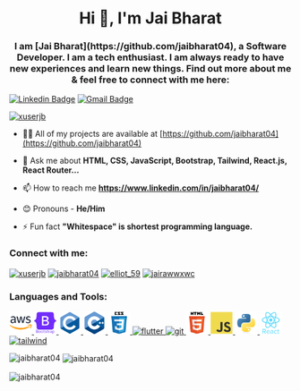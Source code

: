 <h1 align="center">Hi 👋, I'm Jai Bharat</h1>
<h3 align="center">I am [Jai Bharat](https://github.com/jaibharat04), a Software Developer. I am a tech enthusiast. I am always ready to have new experiences and learn new things. Find out more about me & feel free to connect with me here:</h3>

[![Linkedin Badge](https://img.shields.io/badge/-LinkedIn-blue?style=flat-square&logo=Linkedin&logoColor=white&link=https://www.linkedin.com/in/jaibharat04/)](https://www.linkedin.com/in/shekhar-sharma-3208a0232/)
[![Gmail Badge](https://img.shields.io/badge/-shekharsharma7206@gmail.com-c14438?style=flat-square&logo=Gmail&logoColor=white&link=mailto:shekharsharma7206@gmail.com)](mailto:jai.rawat.jb@gmail.com)

<p align="left"> <a href="https://twitter.com/xuserjb" target="blank"><img src="https://img.shields.io/twitter/follow/xuserjb?logo=twitter&style=for-the-badge" alt="xuserjb" /></a> </p>

- 👨‍💻 All of my projects are available at [https://github.com/jaibharat04](https://github.com/jaibharat04)

- 💬 Ask me about **HTML, CSS, JavaScript, Bootstrap, Tailwind, React.js, React Router...**

- 📫 How to reach me **https://www.linkedin.com/in/jaibharat04/**
  
- 😊 Pronouns - **He/Him**

- ⚡ Fun fact **"Whitespace" is shortest programming language.**

<h3 align="left">Connect with me:</h3>
<p align="left">
<a href="https://twitter.com/xuserjb" target="blank"><img align="center" src="https://raw.githubusercontent.com/rahuldkjain/github-profile-readme-generator/master/src/images/icons/Social/twitter.svg" alt="xuserjb" height="30" width="40" /></a>
<a href="https://linkedin.com/in/jaibharat04" target="blank"><img align="center" src="https://raw.githubusercontent.com/rahuldkjain/github-profile-readme-generator/master/src/images/icons/Social/linked-in-alt.svg" alt="jaibharat04" height="30" width="40" /></a>
<a href="https://www.leetcode.com/elliot_59" target="blank"><img align="center" src="https://raw.githubusercontent.com/rahuldkjain/github-profile-readme-generator/master/src/images/icons/Social/leet-code.svg" alt="elliot_59" height="30" width="40" /></a>
<a href="https://auth.geeksforgeeks.org/user/jairawwxwc" target="blank"><img align="center" src="https://raw.githubusercontent.com/rahuldkjain/github-profile-readme-generator/master/src/images/icons/Social/geeks-for-geeks.svg" alt="jairawwxwc" height="30" width="40" /></a>
</p>

<h3 align="left">Languages and Tools:</h3>
<p align="left"> <a href="https://aws.amazon.com" target="_blank" rel="noreferrer"> <img src="https://raw.githubusercontent.com/devicons/devicon/master/icons/amazonwebservices/amazonwebservices-original-wordmark.svg" alt="aws" width="40" height="40"/> </a> <a href="https://getbootstrap.com" target="_blank" rel="noreferrer"> <img src="https://raw.githubusercontent.com/devicons/devicon/master/icons/bootstrap/bootstrap-plain-wordmark.svg" alt="bootstrap" width="40" height="40"/> </a> <a href="https://www.cprogramming.com/" target="_blank" rel="noreferrer"> <img src="https://raw.githubusercontent.com/devicons/devicon/master/icons/c/c-original.svg" alt="c" width="40" height="40"/> </a> <a href="https://www.w3schools.com/cpp/" target="_blank" rel="noreferrer"> <img src="https://raw.githubusercontent.com/devicons/devicon/master/icons/cplusplus/cplusplus-original.svg" alt="cplusplus" width="40" height="40"/> </a> <a href="https://www.w3schools.com/css/" target="_blank" rel="noreferrer"> <img src="https://raw.githubusercontent.com/devicons/devicon/master/icons/css3/css3-original-wordmark.svg" alt="css3" width="40" height="40"/> </a> <a href="https://flutter.dev" target="_blank" rel="noreferrer"> <img src="https://www.vectorlogo.zone/logos/flutterio/flutterio-icon.svg" alt="flutter" width="40" height="40"/> </a> <a href="https://git-scm.com/" target="_blank" rel="noreferrer"> <img src="https://www.vectorlogo.zone/logos/git-scm/git-scm-icon.svg" alt="git" width="40" height="40"/> </a> <a href="https://www.w3.org/html/" target="_blank" rel="noreferrer"> <img src="https://raw.githubusercontent.com/devicons/devicon/master/icons/html5/html5-original-wordmark.svg" alt="html5" width="40" height="40"/> </a> <a href="https://developer.mozilla.org/en-US/docs/Web/JavaScript" target="_blank" rel="noreferrer"> <img src="https://raw.githubusercontent.com/devicons/devicon/master/icons/javascript/javascript-original.svg" alt="javascript" width="40" height="40"/> </a> <a href="https://www.python.org" target="_blank" rel="noreferrer"> <img src="https://raw.githubusercontent.com/devicons/devicon/master/icons/python/python-original.svg" alt="python" width="40" height="40"/> </a> <a href="https://reactjs.org/" target="_blank" rel="noreferrer"> <img src="https://raw.githubusercontent.com/devicons/devicon/master/icons/react/react-original-wordmark.svg" alt="react" width="40" height="40"/> </a> <a href="https://tailwindcss.com/" target="_blank" rel="noreferrer"> <img src="https://www.vectorlogo.zone/logos/tailwindcss/tailwindcss-icon.svg" alt="tailwind" width="40" height="40"/> </a> </p>

<p><img align="left" src="https://github-readme-stats.vercel.app/api/top-langs?username=jaibharat04&show_icons=true&locale=en&layout=compact" alt="jaibharat04" /></p>

<p>&nbsp;<img align="center" src="https://github-readme-stats.vercel.app/api?username=jaibharat04&show_icons=true&locale=en" alt="jaibharat04" /></p>

<p><img align="center" src="https://github-readme-streak-stats.herokuapp.com/?user=jaibharat04&" alt="jaibharat04" /></p>
